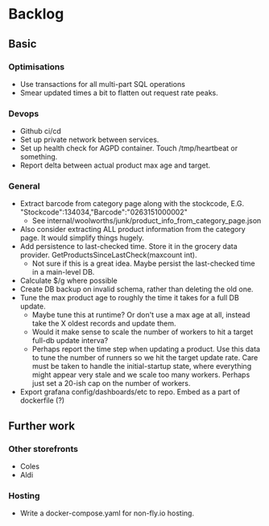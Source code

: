 # Backlog

## Basic

### Optimisations
* Use transactions for all multi-part SQL operations
* Smear updated times a bit to flatten out request rate peaks.

### Devops
* Github ci/cd
* Set up private network between services.
* Set up health check for AGPD container. Touch /tmp/heartbeat or something.
* Report delta between actual product max age and target.

### General
* Extract barcode from category page along with the stockcode, E.G. "Stockcode":134034,"Barcode":"0263151000002"
    * See internal/woolworths/junk/product_info_from_category_page.json
* Also consider extracting ALL product information from the category page. It would simplify things hugely.
* Add persistence to last-checked time. Store it in the grocery data provider. GetProductsSinceLastCheck(maxcount int).
    * Not sure if this is a great idea. Maybe persist the last-checked time in a main-level DB.
* Calculate $/g where possible
* Create DB backup on invalid schema, rather than deleting the old one.
* Tune the max product age to roughly the time it takes for a full DB update.
    * Maybe tune this at runtime? Or don't use a max age at all, instead take the
        X oldest records and update them.
    * Would it make sense to scale the number of workers to hit a target full-db
        update interva?
    * Perhaps report the time step when updating a product. Use this data to
        tune the number of runners so we hit the target update rate. Care
        must be taken to handle the initial-startup state, where everything
        might appear very stale and we scale too many workers. Perhaps just
        set a 20-ish cap on the number of workers.
* Export grafana config/dashboards/etc to repo. Embed as a part of dockerfile (?)

## Further work

### Other storefronts
* Coles
* Aldi

### Hosting
* Write a docker-compose.yaml for non-fly.io hosting.